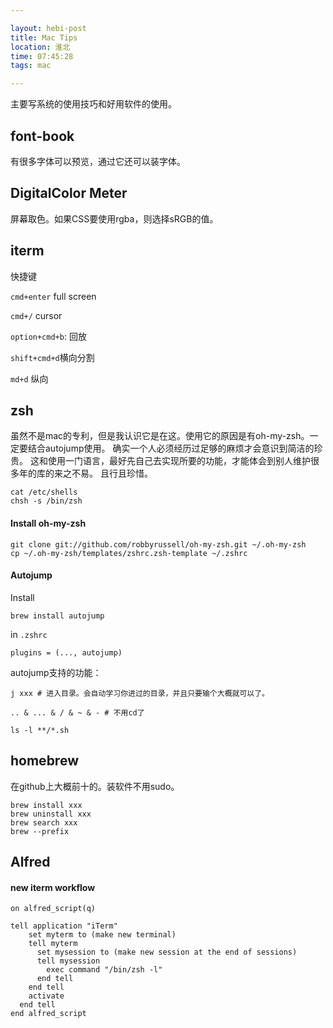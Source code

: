 ```yaml
---

layout: hebi-post
title: Mac Tips
location: 淮北
time: 07:45:28
tags: mac

---
```


主要写系统的使用技巧和好用软件的使用。

## font-book
有很多字体可以预览，通过它还可以装字体。

## DigitalColor Meter
屏幕取色。如果CSS要使用rgba，则选择sRGB的值。

## iterm

快捷键

`cmd+enter` full screen

`cmd+/` cursor

`option+cmd+b`: 回放

`shift+cmd+d`横向分割

`md+d` 纵向

## zsh

虽然不是mac的专利，但是我认识它是在这。使用它的原因是有oh-my-zsh。一定要结合autojump使用。
确实一个人必须经历过足够的麻烦才会意识到简洁的珍贵。
这和使用一门语言，最好先自己去实现所要的功能，才能体会到别人维护很多年的库的来之不易。
且行且珍惜。

```
cat /etc/shells
chsh -s /bin/zsh
```

#### Install oh-my-zsh
```
git clone git://github.com/robbyrussell/oh-my-zsh.git ~/.oh-my-zsh
cp ~/.oh-my-zsh/templates/zshrc.zsh-template ~/.zshrc
```

#### Autojump

Install

```
brew install autojump
```

in `.zshrc`

```
plugins = (..., autojump)
```

autojump支持的功能：

```
j xxx # 进入目录。会自动学习你进过的目录，并且只要输个大概就可以了。

.. & ... & / & ~ & - # 不用cd了

ls -l **/*.sh
```

## homebrew

在github上大概前十的。装软件不用sudo。

```
brew install xxx
brew uninstall xxx
brew search xxx
brew --prefix
```

## Alfred

#### new iterm workflow

```
on alfred_script(q)

tell application "iTerm"
    set myterm to (make new terminal)
    tell myterm
      set mysession to (make new session at the end of sessions)
      tell mysession
        exec command "/bin/zsh -l"
      end tell
    end tell
    activate
  end tell
end alfred_script
```
